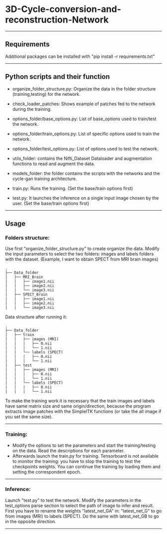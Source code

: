﻿# 3D-Cycle-conversion-and-reconstruction-Network
*******************************************************************************
## Requirements
Additional packages can be installed with "pip install -r requirements.txt"
*******************************************************************************
## Python scripts and their function

- organize_folder_structure.py: Organize the data in the folder structure (training,testing) for the network.

- check_loader_patches: Shows example of patches fed to the network during the training.

- options_folder/base_options.py: List of base_options used to train/test the network.  

- options_folder/train_options.py: List of specific options used to train the network.

- options_folder/test_options.py: List of options used to test the network.

- utils_folder: contains the Nifti_Dataset Dataloader and augmentation functions to read and augment the data.

- models_folder: the folder contains the scripts with the networks and the cycle-gan training architecture.

- train.py: Runs the training. (Set the base/train options first)

- test.py: It launches the inference on a single input image chosen by the user. (Set the base/train options first)
*******************************************************************************
## Usage
### Folders structure:

Use first "organize_folder_structure.py" to create organize the data.
Modify the input parameters to select the two folders: images and labels folders with the dataset.
(Example, I want to obtain SPECT from MRI brain images)


    .
	├── Data_folder                   
	|   ├── MRI_Brain               
	|   |   ├── image1.nii 
    |   |   ├── image2.nii 	
	|   |   └── image3.nii                     
	|   ├── SPECT_Brain                        
	|   |   ├── image1.nii 
    |   |   ├── image2.nii 	
	|   |   └── image3.nii  

Data structure after running it:

	.
	├── Data_folder                   
	|   ├── train              
	|   |   ├── images (MRI)            
	|   |   |   ├── 0.nii              
	|   |   |   └── 1.nii                     
	|   |   └── labels (SPECT)            
	|   |   |   ├── 0.nii             
	|   |   |   └── 1.nii
	|   ├── test              
	|   |   ├── images (MRI)           
	|   |   |   ├── 0.nii              
	|   |   |   └── 1.nii                     
	|   |   └── labels (SPECT)            
	|   |   |   ├── 0.nii             
	|   |   |   └── 1.nii
	
To make the training work it is necessary that the train images and labels have same matrix size and same origin/direction, because the program extracts image patches with the SimpleITK functions (or take the all image if you set the same size). 
*******************************************************************************
### Training:
- Modify the options to set the parameters and start the training/testing on the data. Read the descriptions for each parameter.
- Afterwards launch the train.py for training. Tensorboard is not available to monitor the training: you have to stop the training to test the checkpoints weights. You can continue the training
by loading them and setting the correspondent epoch.
*******************************************************************************
### Inference:
Launch "test.py" to test the network. Modify the parameters in the test_options parse section to select the path of image to infer and result. First you have to rename the weights "latest_net_GA" in:
"latest_net_G" to go from images (MRI) to labels (SPECT). Do the same with latest_net_GB to go in the opposite direction.

*******************************************************************************


